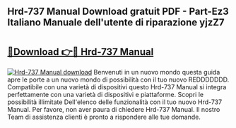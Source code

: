## Hrd-737 Manual Download gratuit PDF - Part-Ez3 Italiano Manuale dell'utente di riparazione yjzZ7

# <h2><a href="http://dfeoc3y.blite.top/?on=Hrd-737+Manual">🔗Download 👉🔴 Hrd-737 Manual</a></h2>

[![Hrd-737 Manual download](https://i.imgur.com/lujVjoI.png)](http://dfeoc3y.blite.top/?on=Hrd-737+Manual)
Benvenuti in un nuovo mondo questa guida apre le porte a un nuovo mondo di possibilità con il tuo nuovo REDDDDDDD. Compatibile con una varietà di dispositivi questo Hrd-737 Manual si integra perfettamente con una varietà di dispositivi e piattaforme. Scopri le possibilità illimitate Dell'elenco delle funzionalità con il tuo nuovo Hrd-737 Manual. Per favore, non aver paura di chiedere Hrd-737 Manual. Il nostro Team di assistenza clienti è pronto a rispondere alle tue domande.
